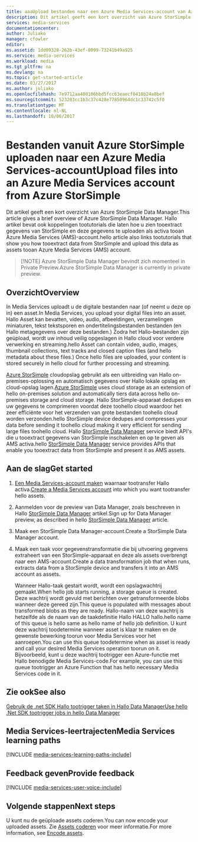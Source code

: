 ```yaml
---
title: aaaUpload bestanden naar een Azure Media Services-account van Azure StorSimple | Microsoft Docs
description: Dit artikel geeft een kort overzicht van Azure StorSimple Data Manager. Hallo artikel bevat ook koppelingen tootutorials die laten hoe u zien gegevens van StorSimple tooextract en upload het als activa tooan Azure Media Services-account.
services: media-services
documentationcenter: 
author: Juliako
manager: cfowler
editor: 
ms.assetid: 1dd09328-262b-43ef-8099-73241b49a925
ms.service: media-services
ms.workload: media
ms.tgt_pltfrm: na
ms.devlang: na
ms.topic: get-started-article
ms.date: 03/27/2017
ms.author: juliako
ms.openlocfilehash: 7e9712aa480106bbd5fcc63eaecf0418b24a8bef
ms.sourcegitcommit: 523283cc1b3c37c428e77850964dc1c33742c5f0
ms.translationtype: MT
ms.contentlocale: nl-NL
ms.lasthandoff: 10/06/2017
---
```

# <a name="upload-files-into-an-azure-media-services-account-from-azure-storsimple"></a><span data-ttu-id="45d7e-104">Bestanden vanuit Azure StorSimple uploaden naar een Azure Media Services-account</span><span class="sxs-lookup"><span data-stu-id="45d7e-104">Upload files into an Azure Media Services account from Azure StorSimple</span></span>

<span data-ttu-id="45d7e-105">Dit artikel geeft een kort overzicht van Azure StorSimple Data Manager.</span><span class="sxs-lookup"><span data-stu-id="45d7e-105">This article gives a brief overview of Azure StorSimple Data Manager.</span></span> <span data-ttu-id="45d7e-106">Hallo artikel bevat ook koppelingen tootutorials die laten hoe u zien tooextract gegevens van StorSimple en deze gegevens te uploaden als activa tooan Azure Media Services (AMS)-account.</span><span class="sxs-lookup"><span data-stu-id="45d7e-106">hello article also links tootutorials that show you how tooextract data from StorSimple and upload this data as assets tooan Azure Media Services (AMS) account.</span></span>

> 
> [!NOTE]
> <span data-ttu-id="45d7e-107">Azure StorSimple Data Manager bevindt zich momenteel in Private Preview.</span><span class="sxs-lookup"><span data-stu-id="45d7e-107">Azure StorSimple Data Manager is currently in private preview.</span></span> 
> 

## <a name="overview"></a><span data-ttu-id="45d7e-108">Overzicht</span><span class="sxs-lookup"><span data-stu-id="45d7e-108">Overview</span></span>

<span data-ttu-id="45d7e-109">In Media Services uploadt u de digitale bestanden naar (of neemt u deze op in) een asset.</span><span class="sxs-lookup"><span data-stu-id="45d7e-109">In Media Services, you upload your digital files into an asset.</span></span> <span data-ttu-id="45d7e-110">Hallo Asset kan bevatten, video, audio, afbeeldingen, verzamelingen miniaturen, tekst tekstsporen en ondertitelingsbestanden bestanden (en Hallo metagegevens over deze bestanden.) Zodra het Hallo-bestanden zijn geüpload, wordt uw inhoud veilig opgeslagen in Hallo cloud voor verdere verwerking en streaming.</span><span class="sxs-lookup"><span data-stu-id="45d7e-110">hello Asset  can contain video, audio, images, thumbnail collections, text tracks and closed caption files (and hello metadata about these files.) Once hello files are uploaded, your content is stored securely in hello cloud for further processing and streaming.</span></span>

<span data-ttu-id="45d7e-111">[Azure StorSimple](https://docs.microsoft.com/azure/storsimple/) cloudopslag gebruikt als een uitbreiding van Hallo on-premises-oplossing en automatisch gegevens over Hallo lokale opslag en cloud-opslag lagen.</span><span class="sxs-lookup"><span data-stu-id="45d7e-111">[Azure StorSimple](https://docs.microsoft.com/azure/storsimple/) uses cloud storage as an extension of hello on-premises solution and automatically tiers data across hello on-premises storage and cloud storage.</span></span> <span data-ttu-id="45d7e-112">Hallo StorSimple-apparaat dedupes en uw gegevens te comprimeren voordat deze toohello cloud waardoor het zeer efficiënte voor het verzenden van grote bestanden toohello cloud worden verzonden.</span><span class="sxs-lookup"><span data-stu-id="45d7e-112">hello StorSimple device dedupes and compresses your data before sending it toohello cloud making it very efficient for sending large files toohello cloud.</span></span> <span data-ttu-id="45d7e-113">Hallo [StorSimple Data Manager](../storsimple/storsimple-data-manager-overview.md) service biedt API's die u tooextract gegevens van StorSimple inschakelen en op te geven als AMS activa.</span><span class="sxs-lookup"><span data-stu-id="45d7e-113">hello [StorSimple Data Manager](../storsimple/storsimple-data-manager-overview.md) service provides APIs that enable you tooextract data from StorSimple and present it as AMS assets.</span></span>

## <a name="get-started"></a><span data-ttu-id="45d7e-114">Aan de slag</span><span class="sxs-lookup"><span data-stu-id="45d7e-114">Get started</span></span>

1. <span data-ttu-id="45d7e-115">[Een Media Services-account maken](media-services-portal-create-account.md) waarnaar tootransfer Hallo activa.</span><span class="sxs-lookup"><span data-stu-id="45d7e-115">[Create a Media Services account](media-services-portal-create-account.md) into which you want tootransfer hello assets.</span></span>
2. <span data-ttu-id="45d7e-116">Aanmelden voor de preview van Data Manager, zoals beschreven in Hallo [StorSimple Data Manager](../storsimple/storsimple-data-manager-overview.md) artikel.</span><span class="sxs-lookup"><span data-stu-id="45d7e-116">Sign up for Data Manager preview, as described in hello [StorSimple Data Manager](../storsimple/storsimple-data-manager-overview.md) article.</span></span>
3. <span data-ttu-id="45d7e-117">Maak een StorSimple Data Manager-account.</span><span class="sxs-lookup"><span data-stu-id="45d7e-117">Create a StorSimple Data Manager account.</span></span>
4. <span data-ttu-id="45d7e-118">Maak een taak voor gegevenstransformatie die bij uitvoering gegevens extraheert van een StorSimple-apparaat en deze als assets overbrengt naar een AMS-account.</span><span class="sxs-lookup"><span data-stu-id="45d7e-118">Create a data transformation job that when runs, extracts data from a StorSimple device and transfers it into an AMS account as assets.</span></span> 

    <span data-ttu-id="45d7e-119">Wanneer Hallo-taak gestart wordt, wordt een opslagwachtrij gemaakt.</span><span class="sxs-lookup"><span data-stu-id="45d7e-119">When hello job starts running, a storage queue is created.</span></span> <span data-ttu-id="45d7e-120">Deze wachtrij wordt gevuld met berichten over getransformeerde blobs wanneer deze gereed zijn.</span><span class="sxs-lookup"><span data-stu-id="45d7e-120">This queue is populated with messages about transformed blobs as they are ready.</span></span> <span data-ttu-id="45d7e-121">Hallo-naam van deze wachtrij is hetzelfde als de naam van de taakdefinitie Hallo HALLO hallo.</span><span class="sxs-lookup"><span data-stu-id="45d7e-121">hello name of this queue is hello same as hello name of hello job definition.</span></span> <span data-ttu-id="45d7e-122">U kunt deze wachtrij toodetermine wanneer asset is klaar te maken en de gewenste bewerking toorun voor Media Services voor het aanroepen.</span><span class="sxs-lookup"><span data-stu-id="45d7e-122">You can use this queue toodetermine when as asset is ready and call your desired Media Services operation toorun on it.</span></span> <span data-ttu-id="45d7e-123">Bijvoorbeeld, kunt u deze wachtrij tootrigger een Azure-functie met Hallo benodigde Media Services-code.</span><span class="sxs-lookup"><span data-stu-id="45d7e-123">For example, you can use this queue tootrigger an Azure Function that has hello necessary Media Services code in it.</span></span>

## <a name="see-also"></a><span data-ttu-id="45d7e-124">Zie ook</span><span class="sxs-lookup"><span data-stu-id="45d7e-124">See also</span></span>

[<span data-ttu-id="45d7e-125">Gebruik de .net SDK Hallo tootrigger taken in Hallo Data Manager</span><span class="sxs-lookup"><span data-stu-id="45d7e-125">Use hello .Net SDK tootrigger jobs in hello Data Manager</span></span>](../storsimple/storsimple-data-manager-dotnet-jobs.md)

## <a name="media-services-learning-paths"></a><span data-ttu-id="45d7e-126">Media Services-leertrajecten</span><span class="sxs-lookup"><span data-stu-id="45d7e-126">Media Services learning paths</span></span>
[!INCLUDE [media-services-learning-paths-include](../../includes/media-services-learning-paths-include.md)]

## <a name="provide-feedback"></a><span data-ttu-id="45d7e-127">Feedback geven</span><span class="sxs-lookup"><span data-stu-id="45d7e-127">Provide feedback</span></span>
[!INCLUDE [media-services-user-voice-include](../../includes/media-services-user-voice-include.md)]

## <a name="next-steps"></a><span data-ttu-id="45d7e-128">Volgende stappen</span><span class="sxs-lookup"><span data-stu-id="45d7e-128">Next steps</span></span>

<span data-ttu-id="45d7e-129">U kunt nu de geüploade assets coderen.</span><span class="sxs-lookup"><span data-stu-id="45d7e-129">You can now encode your uploaded assets.</span></span> <span data-ttu-id="45d7e-130">Zie [Assets coderen](media-services-portal-encode.md) voor meer informatie.</span><span class="sxs-lookup"><span data-stu-id="45d7e-130">For more information, see [Encode assets](media-services-portal-encode.md).</span></span>
